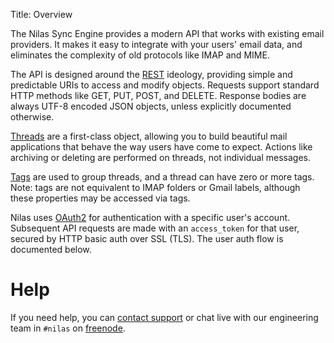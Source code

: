 Title:   Overview

The Nilas Sync Engine provides a modern API that works with existing email providers. It makes it easy to integrate with your users' email data, and eliminates the complexity of old protocols like IMAP and MIME.

The API is designed around the [REST](http://en.wikipedia.org/wiki/Representational_State_Transfer) ideology, providing simple and predictable URIs to access and modify objects. Requests support standard HTTP methods like GET, PUT, POST, and DELETE. Response bodies are always UTF-8 encoded JSON objects, unless explicitly documented otherwise.

[Threads](#threads) are a first-class object, allowing you to build beautiful mail applications that behave the way users have come to expect. Actions like archiving or deleting are performed on threads, not individual messages.

[Tags](#tags) are used to group threads, and a thread can have zero or more tags. Note: tags are not equivalent to IMAP folders or Gmail labels, although these properties may be accessed via tags.

Nilas uses [OAuth2](http://oauth.net/documentation/getting-started/) for authentication with a specific user's account. Subsequent API requests are made with an `access_token` for that user, secured by HTTP basic auth over SSL (TLS). The user auth flow is documented below.

# Help

If you need help, you can [contact support](mailto:support@nilas.com) or chat live with our engineering team in `#nilas` on [freenode](http://webchat.freenode.net/).
